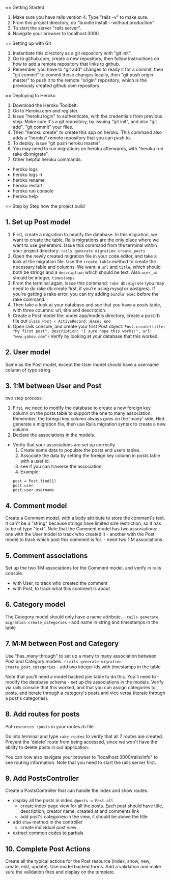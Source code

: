== Getting Started

1. Make sure you have rails version 4. Type "rails -v" to make sure.
2. From this project directory, do "bundle install --without production"
3. To start the server "rails server".
4. Navigate your browser to localhost:3000.


== Setting up with Git

1. Instantiate this directory as a git repository with "git init".
2. Go to github.com, create a new repository, then follow instructions on how to add a remote repository that links to github.
3. Remember, you have to "git add" changes to ready it for a commit, then "git commit" to commit those changes locally, then "git push origin master" to push it to the remote "origin" repository, which is the previously created github.com repository.

== Deploying to Heroku

1. Download the Heroku Toolbelt.
2. Go to Heroku.com and register.
3. Issue "heroku login" to authenticate, with the credentials from previous step. Make sure it's a git repository, by issuing "git init", and also "git add", "git commit" your files.
4. Then "heroku create" to create this app on heroku. This command also adds a "heroku" remote repository that you can push to.
5. To deploy, issue "git push heroku master".
6. You may need to run migrations on heroku afterwards, with "heroku run rake db:migrate".
7. Other helpful heroku commands:
  - heroku logs
  - heroku logs -t
  - heroku rename
  - heroku restart
  - heroku run console
  - heroku help

== Step by Step how the project build

## 1. Set up Post model
  1. First, create a migration to modify the database. In this migration, we want 
     to create the table. Rails migrations are the only place where we want to use 
     generators. Issue this command from the terminal within your project directory: 
     `rails generate migration create_posts`
  2. Open the newly created migration file in your code editor, and take a look at 
     the migration file. Use the `create_table` method to create the necessary table 
     and columns. We want: a `url` and `title`, which should both be strings and a 
     `description` which should be text. Also `user_id` should be integer, `timestamps`
  3. From the terminal again, issue this command: `rake db:migrate` (you may need to 
     do rake db:create first, if you're using mysql or postgres). If you're getting 
     a rake error, you can try adding `bundle exec` before the rake command.
  4. Then take a look at your database and see that you have a posts table, with 
     three columns: url, title and description.
  5. Create a Post model file: under app/models directory, create a post.rb file 
     put `class Post < ActiveRecord::Base; end`
  6. Open rails console, and create your first Post object: 
     `Post.create(title: "My first post", description: "I sure hope this works!", url: "www.yahoo.com")` 
     Verify by looking at your database that this worked.

## 2. User model
  Same as the Post model, except the User model should have a username column of type string.

## 3. 1:M between User and Post
  two step process:
  1. First, we need to modify the database to create a new foreign key column on the posts table 
     to support the one to many association. Remember, the foreign key column always goes on the 'many' side.
     Hint: generate a migration file, then use Rails migration syntax to create a new column.
  2. Declare the associations in the models.
  
  * Verify that your associations are set up correctly.
    1. Create some data to populate the posts and users tables.
    2. Associate the data by setting the foreign key column in posts table with a user id.
    3. see if you can traverse the association:
    4. Example:
    ```
    post = Post.find(1)
    post.user
    post.user.username
    ```
## 4. Comment model
  Create a Comment model, with a body attribute to store the comment's text. 
  It can't be a "string" because strings have limited size restriction, so it has to be of type "text".
  Note that the Comment model has two associations:
    - one with the User model to track who created it
    - another with the Post model to track which post this comment is for.
    - need two 1:M associations

## 5. Comment associations
  Set up the two 1:M associations for the Comment model, and verify in rails console.
  - with User, to track who created the comment
  - with Post, to track what this comment is about

## 6. Category model
  The Category model should only have a name attribute.
    - `rails generate migration create_categories`
    - add name in string and timestamps in the table

## 7. M:M between Post and Category
  Use "has_many through" to set up a many to many association between Post and Category models.
    - `rails generate migration create_post_categories`
    - add two integer ids with timestamps in the table

  Note that you'll need a model backed join table to do this. You'll need to
    - modify the database schema
    - set up the associations in the models. Verify via rails console that this worked, 
      and that you can assign categories to posts, and iterate through a category's posts
      and vice versa (iterate through a post's categories).
      
## 8. Add routes for posts
  Put `resources :posts` in your routes.rb file.

  Go into terminal and type `rake routes` to verify that all 7 routes are created. 
  Prevent the 'delete' route from being accessed, since we won't have the ability to delete posts in our application.

  You can now also navigate your browser to "localhost:3000/rails/info" to see routing information. 
  Note that you need to start the rails server first.

## 9. Add PostsController
  Create a PostsController that can handle the index and show routes.
  - display all the posts in index. `@posts = Post.all`
    * create index page view for all the posts. Each post should have title, description,
      creator name, created at and comments link
    * add post's categories in the view, it should be above the title
  - add `show` method in the controller
    * create individual post view
  - extract common codes to partials 

## 10. Complete Post Actions
  Create all the typical actions for the Post resource (index, show, new, create, edit, update).
  Use model backed forms. 
  Add a validation and make sure the validation fires and display on the template.